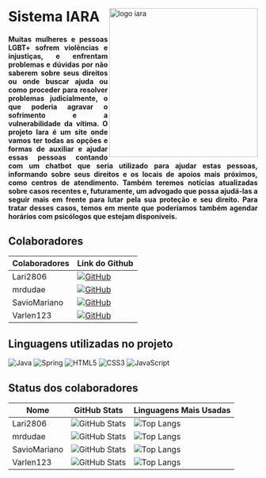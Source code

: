 
  <h1 style="display: inline;">Sistema IARA</h1>
  <img src="https://github.com/user-attachments/assets/82747b0b-f760-45a3-8d96-e078e69edff6" alt="logo iara" style="width: 300px; vertical-align: middle;  min-width="700px" align="right">



<div style="text-align: justify; max-width: 600px;">
    <h4>
      Muitas mulheres e pessoas LGBT+ sofrem violências e injustiças, e enfrentam problemas e dúvidas por não saberem sobre seus direitos ou onde buscar ajuda ou como proceder para resolver problemas judicialmente, o que poderia agravar o sofrimento e a vulnerabilidade da vítima. O projeto Iara é um site onde vamos ter todas as opções e formas de auxiliar e ajudar essas pessoas contando com um chatbot que seria utilizado para ajudar estas pessoas, informando sobre seus direitos e os locais de apoios mais próximos, como centros de atendimento. Também teremos notícias atualizadas sobre casos recentes e, futuramente, um advogado que possa ajudá-las a seguir mais em frente para lutar pela sua proteção e seu direito. Para tratar desses casos, temos em mente que poderíamos também agendar horários com psicólogos que estejam disponíveis.
    </h4>
</div>

<h2>Colaboradores</h2>
 
| Colaboradores        |  Link do Github                                                               |
|--------------|----------------------------------------------------------------------|
|  Lari2806     | [![GitHub](https://img.shields.io/badge/-GitHub-181717?style=for-the-badge&logo=github&logoColor=white)](https://github.com/lari2806) |
|  mrdudae    | [![GitHub](https://img.shields.io/badge/-GitHub-181717?style=for-the-badge&logo=github&logoColor=white)](https://github.com/mrdudae) |
|  SavioMariano | [![GitHub](https://img.shields.io/badge/-GitHub-181717?style=for-the-badge&logo=github&logoColor=white)](https://github.com/SavioMariano) |
| Varlen123 | [![GitHub](https://img.shields.io/badge/-GitHub-181717?style=for-the-badge&logo=github&logoColor=white)](https://github.com/Varlen123) |


<h2>Linguagens utilizadas no projeto</h2>

<img src="https://img.shields.io/badge/java-%23ED8B00.svg?style=for-the-badge&logo=openjdk&logoColor=white" alt="Java"> <img src="https://img.shields.io/badge/spring-%236DB33F.svg?style=for-the-badge&logo=spring&logoColor=white" alt="Spring">
<img src="https://img.shields.io/badge/HTML5-%23E34F26.svg?style=for-the-badge&logo=html5&logoColor=white" alt="HTML5">
<img src="https://img.shields.io/badge/CSS3-%231572B6.svg?style=for-the-badge&logo=css3&logoColor=white" alt="CSS3">
<img src="https://img.shields.io/badge/JavaScript-%23F7DF1E.svg?style=for-the-badge&logo=javascript&logoColor=black" alt="JavaScript">

<h2>Status dos colaboradores</h2> 

| Nome         | GitHub Stats                                                                                                       | Linguagens Mais Usadas                                                                                                    |
|--------------|--------------------------------------------------------------------------------------------------------------------|----------------------------------------------------------------------------------------------------------------------------|
| Lari2806     | ![GitHub Stats](https://github-readme-stats.vercel.app/api?username=lari2806&theme=transparent&bg_color=000&border_color=742977&show_icons=true&icon_color=742977&title_color=b059b1&text_color=FFF) |  ![Top Langs](https://github-readme-stats-git-masterrstaa-rickstaa.vercel.app/api/top-langs/?username=lari2806&layout=compact&bg_color=000&border_color=742977&title_color=b059b1&text_color=FFF)
| mrdudae     | ![GitHub Stats](https://github-readme-stats.vercel.app/api?username=mrdudae&theme=transparent&bg_color=000&border_color=742977&show_icons=true&icon_color=742977&title_color=b059b1&text_color=FFF) |  ![Top Langs](https://github-readme-stats-git-masterrstaa-rickstaa.vercel.app/api/top-langs/?username=mrdudae&layout=compact&bg_color=000&border_color=742977&title_color=b059b1&text_color=FFF)
| SavioMariano | ![GitHub Stats](https://github-readme-stats.vercel.app/api?username=SavioMariano&theme=transparent&bg_color=000&border_color=742977&show_icons=true&icon_color=742977&title_color=b059b1&text_color=FFF) |  ![Top Langs](https://github-readme-stats-git-masterrstaa-rickstaa.vercel.app/api/top-langs/?username=SavioMariano&layout=compact&bg_color=000&border_color=742977&title_color=b059b1&text_color=FFF)
| Varlen123 | ![GitHub Stats](https://github-readme-stats.vercel.app/api?username=Varlen123&theme=transparent&bg_color=000&border_color=742977&show_icons=true&icon_color=742977&title_color=b059b1&text_color=FFF) |  ![Top Langs](https://github-readme-stats-git-masterrstaa-rickstaa.vercel.app/api/top-langs/?username=Varlen123&layout=compact&bg_color=000&border_color=742977&title_color=b059b1&text_color=FFF)




